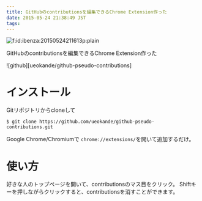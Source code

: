 ```yaml
---
title: GitHubのcontributionsを編集できるChrome Extension作った
date: 2015-05-24 21:38:49 JST
tags: 
---
```


<span itemscope itemtype="http://schema.org/Photograph"><img src="/2015/05/24/20150524211613.png" alt="f:id:ibenza:20150524211613p:plain" title="f:id:ibenza:20150524211613p:plain" class="hatena-fotolife" itemprop="image"></span>

GitHubのcontributionsを編集できるChrome Extension作った

![github][ueokande/github-pseudo-contributions]

# インストール

Gitリポジトリからcloneして

```
$ git clone https://github.com/ueokande/github-pseudo-contributions.git
```

Google Chrome/Chromiumで `chrome://extensions/`を開いて追加するだけ。

# 使い方

好きな人のトップページを開いて、contributionsのマス目をクリック。
Shiftキーを押しながらクリックすると、contributionsを消すことができます。

